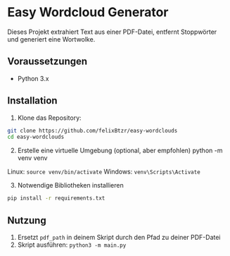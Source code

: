 # Easy Wordcloud Generator

Dieses Projekt extrahiert Text aus einer PDF-Datei, entfernt Stoppwörter und generiert eine Wortwolke.

## Voraussetzungen
- Python 3.x

## Installation
1. Klone das Repository:
```sh
git clone https://github.com/felixBtzr/easy-wordclouds
cd easy-wordclouds
```

2. Erstelle eine virtuelle Umgebung (optional, aber empfohlen)
python -m venv venv

Linux: ```source venv/bin/activate```
Windows: ```venv\Scripts\Activate```

3. Notwendige Bibliotheken installieren
```sh
pip install -r requirements.txt
```

## Nutzung
1. Ersetzt ``pdf_path`` in deinem Skript durch den Pfad zu deiner PDF-Datei
2. Skript ausführen: ``python3 -m main.py``